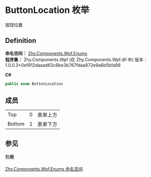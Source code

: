 # ButtonLocation 枚举


按钮位置



## Definition
**命名空间：** <a href="N_Zhy_Components_Wpf_Enums.md">Zhy.Components.Wpf.Enums</a>  
**程序集：** Zhy.Components.Wpf (在 Zhy.Components.Wpf.dll 中) 版本：1.0.0.3+0ef912daaad63c6be3b767fdaa872e9a6b5bfa88

**C#**
``` C#
public enum ButtonLocation
```



## 成员
<table>
<tr>
<td>Top</td>
<td>0</td>
<td>表单上方</td></tr>
<tr>
<td>Bottom</td>
<td>1</td>
<td>表单下方</td></tr>
</table>

## 参见


#### 引用
<a href="N_Zhy_Components_Wpf_Enums.md">Zhy.Components.Wpf.Enums 命名空间</a>  
